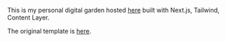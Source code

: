 
This is my personal digital garden hosted [here](https://garden.harveyqiu.xyz) built with Next.js, Tailwind, Content Layer.

The original template is [here](https://github.com/timlrx/tailwind-nextjs-starter-blog).